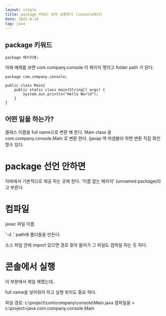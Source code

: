 ```yaml
---
layout: single
title: package 키워드 넣어 실행하기 (console에서)
date: 2022-4-14
tag: java
---
```


## package 키워드

```
package 패키지명;
```

아래 예제를 보면 
com.company.console 이 패키지 명이고 folder path 가 된다.

```
package com.company.console;

public class Main{
    public static class main(String[] args) {
        System.out.println("Hello World");
    } 
}
```

## 어떤 일을 하는가?
클래스 이름을 full name으로 변환 해 준다.
Main class 을 com.company.console.Main 로 변환 한다.
(javap 역 어셈블러 하면 변환 직접 확인 할수 있다.

# package 선언 안하면 
자바에서 기본적으로 제공 하는 곳에 한다.
'이름 없는 패키지' (unnamed package)라고 부른다.

# 컴파일
javac 파일 이름

'-d .' path에 폴더들을 만든다.

소스 파일 안에 import 있으면 경로 찾아 들어가 그 파일도 컴파일 하는 듯 하다.

# 콘솔에서 실행
이 부분에서 제일 헤맸는데..

full name을 넣어줘야 하고 실행 위치도 중요 하다.

파일 경로: c:\project\com\company\console\Main.java
컴파일을 > c:\project>java com.company.console.Main


